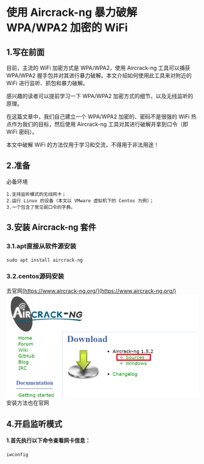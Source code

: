 # 使用 Aircrack-ng 暴力破解 WPA/WPA2 加密的 WiFi
## 1.写在前面
目前，主流的 WiFi 加密方式是 WPA/WPA2，使用 Aircrack-ng 工具可以捕获 WPA/​WPA2 握手包并对其进行暴力破解。本文介绍如何使用此工具来对附近的 WiFi 进行监听、抓包和暴力破解。<br>

感兴趣的读者可以提前学习一下 WPA/​WPA2 加密方式的细节，以及无线监听的原理。<br>

在这篇文章中，我们自己建立一个 WPA/​WPA2 加密的、密码不是很强的 WiFi 热点作为我们的目标，然后使用 Air­crack-ng 工具对其进行破解并拿到口令（即 WiFi 密码）。<br>

本文中破解 WiFi 的方法仅用于学习和交流，不得用于非法用途！<br>

## 2.准备
必备环境<br>
```
1.支持监听模式的无线网卡；
2.运行 Linux 的设备（本文以 VMware 虚拟机下的 Centos 为例）；
3.一个包含了常见弱口令的字典。
```

## 3.安装 Aircrack-ng 套件
### 3.1.apt直接从软件源安装
```
sudo apt install aircrack-ng
```

### 3.2.centos源码安装
去官网[https://www.aircrack-ng.org/](https://www.aircrack-ng.org/)<br>
![fail](img/1.1.PNG)<br>
安装方法也在官网<br>

## 4.开启监听模式
#### 1.首先执行以下命令查看网卡信息：
```
iwconfig
```